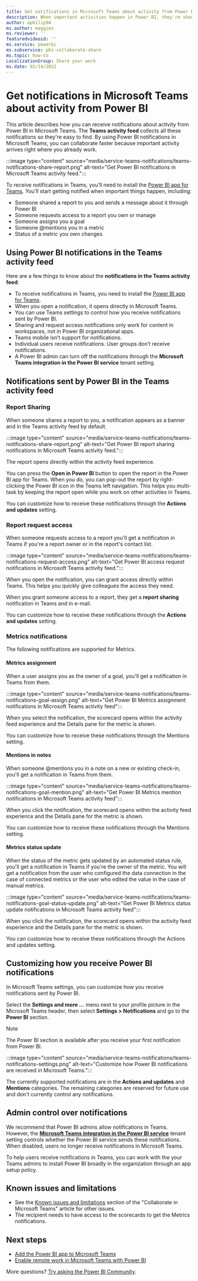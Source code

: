 ```yaml
---
title: Get notifications in Microsoft Teams about activity from Power BI
description: When important activities happen in Power BI, they're shown in the Microsoft Teams activity feed.
author: aphilip94
ms.author: maggies
ms.reviewer: ''
featuredvideoid: ''
ms.service: powerbi
ms.subservice: pbi-collaborate-share
ms.topic: how-to
LocalizationGroup: Share your work
ms.date: 02/14/2022
---
```


# Get notifications in Microsoft Teams about activity from Power BI

This article describes how you can receive notifications about activity from Power BI in Microsoft Teams. The **Teams activity feed** collects all these notifications so they're easy to find. By using Power BI notifications in Microsoft Teams, you can collaborate faster because important activity arrives right where you already work.

:::image type="content" source="media/service-teams-notifications/teams-notifications-share-report.png" alt-text="Get Power BI notifications in Microsoft Teams activity feed.":::

To receive notifications in Teams, you’ll need to install the [Power BI app for Teams](service-microsoft-teams-app.md). You’ll start getting notified when important things happen, including:

- Someone shared a report to you and sends a message about it through Power BI
- Someone requests access to a report you own or manage
- Someone assigns you a goal
- Someone @mentions you in a metric 
- Status of a metric you own changes

## Using Power BI notifications in the Teams activity feed

Here are a few things to know about the **notifications in the Teams activity feed**:

- To receive notifications in Teams, you need to install the [Power BI app for Teams](service-microsoft-teams-app.md).
- When you open a notification, it opens directly in Microsoft Teams.
- You can use Teams settings to control how you receive notifications sent by Power BI.
- Sharing and request access notifications only work for content in workspaces, not in Power BI organizational apps.
- Teams mobile isn’t support for notifications.
- Individual users receive notifications. User groups don’t receive notifications. 
- A Power BI admin can turn off the notifications through the **Microsoft Teams integration in the Power BI service** tenant setting.

## Notifications sent by Power BI in the Teams activity feed

### Report Sharing

When someone shares a report to you, a notification appears as a banner and in the Teams activity feed by default.

:::image type="content" source="media/service-teams-notifications/teams-notifications-share-report.png" alt-text="Get Power BI report sharing notifications in Microsoft Teams activity feed.":::

The report opens directly within the activity feed experience. 

You can press the **Open in Power BI** button to open the report in the Power BI app for Teams. When you do, you can pop-out the report by right-clicking the Power BI icon in the Teams left navigation. This helps you multi-task by keeping the report open while you work on other activities in Teams.

You can customize how to receive these notifications through the **Actions and updates** setting.

### Report request access

When someone requests access to a report you'll get a notification in Teams if you're a report owner or in the report's contact list. 

:::image type="content" source="media/service-teams-notifications/teams-notifications-request-access.png" alt-text="Get Power BI access request notifications in Microsoft Teams activity feed.":::


When you open the notification, you can grant access directly within Teams. This helps you quickly give colleagues the access they need.

When you grant someone access to a report, they get a **report sharing** notification in Teams and in e-mail.

You can customize how to receive these notifications through the **Actions and updates** setting.

### Metrics notifications

The following notifications are supported for Metrics.

#### Metrics assignment 

When a user assigns you as the owner of a goal, you'll get a notification in Teams from them.

:::image type="content" source="media/service-teams-notifications/teams-notifications-goal-assign.png" alt-text="Get Power BI Metrics assignment notifications in Microsoft Teams activity feed":::

When you select the notification, the scorecard opens within the activity feed experience and the Details pane for the metric is shown. 

You can customize how to receive these notifications through the Mentions setting.

#### Mentions in notes

When someone @mentions you in a note on a new or existing check-in, you'll get a notification in Teams from them.

:::image type="content" source="media/service-teams-notifications/teams-notifications-goal-mention.png" alt-text="Get Power BI Metrics mention notifications in Microsoft Teams activity feed":::

When you click the notification, the scorecard opens within the activity feed experience and the Details pane for the metric is shown. 

You can customize how to receive these notifications through the Mentions setting.

#### Metrics status update 

When the status of the metric gets updated by an automated status rule, you'll get a notification in Teams if you're the owner of the metric. You will get a notification from the user who configured the data connection in the case of connected metrics or the user who edited the value in the case of manual metrics.

:::image type="content" source="media/service-teams-notifications/teams-notifications-goal-status-update.png" alt-text="Get Power BI Metrics status update notifications in Microsoft Teams activity feed":::

When you click the notification, the scorecard opens within the activity feed experience and the Details pane for the metric is shown. 

You can customize how to receive these notifications through the Actions and updates setting.

## Customizing how you receive Power BI notifications
In Microsoft Teams settings, you can customize how you receive notifications sent by Power BI.

Select the **Settings and more ...** menu next to your profile picture in the Microsoft Teams header, then select **Settings > Notifications** and go to the **Power BI** section.

> [!NOTE]
> The Power BI section is available after you receive your first notification from Power BI.

:::image type="content" source="media/service-teams-notifications/teams-notifications-settings.png" alt-text="Customize how Power BI notifications are received in Microsoft Teams.":::

The currently supported notifications are in the **Actions and updates** and **Mentions** categories. The remaining categories are reserved for future use and don't currently control any notifications. 

## Admin control over notifications 

We recommend that Power BI admins allow notifications in Teams. However, the [**Microsoft Teams integration in the Power BI service**](../admin/service-admin-portal-export-sharing.md#microsoft-teams-integration-in-the-power-bi-service) tenant setting controls whether the Power BI service sends these notifications. When disabled, users no longer receive notifications in Microsoft Teams. 

To help users receive notifications in Teams, you can work with the your Teams admins to install Power BI broadly in the organization through an app setup policy.

## Known issues and limitations

- See the [Known issues and limitations](service-collaborate-microsoft-teams.md#known-issues-and-limitations) section of the "Collaborate in Microsoft Teams" article for other issues.
- The recipient needs to have access to the scorecards to get the Metrics notifications. 

## Next steps

- [Add the Power BI app to Microsoft Teams](service-microsoft-teams-app.md)
- [Enable remote work in Microsoft Teams with Power BI](service-collaborate-microsoft-teams.md)

More questions? [Try asking the Power BI Community](https://community.powerbi.com/).
